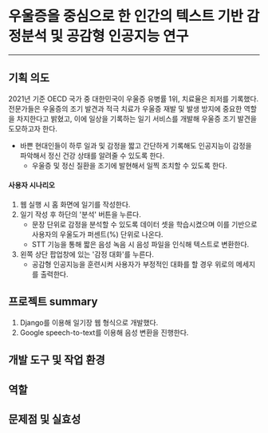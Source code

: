 # 우울증을 중심으로 한 인간의 텍스트 기반 감정분석 및 공감형 인공지능 연구


***

## 기획 의도
2021년 기준 OECD 국가 중 대한민국이 우울증 유병률 1위, 치료율은 죄저를 기록했다. 전문가들은 우울증의 조기 발견과 적극 치료가 우울증 재발 및 발생 방지에 중요한 역할을 차지한다고 밝혔고, 이에 일상을 기록하는 일기 서비스를 개발해 우울증 조기 발견을 도모하고자 한다.

* 바쁜 현대인들이 하루 일과 및 감정을 짧고 간단하게 기록해도 인공지능이 감정을 파악해서 정신 건강 상태를 알려줄 수 있도록 한다.
  * 우울증 및 정신 질환을 조기에 발현해서 일찍 조치할 수 있도록 한다.

#### 사용자 시나리오
1. 웹 실행 시 홈 화면에 일기를 작성한다.
2. 일기 작성 후 하단의 '분석' 버튼을 누른다.
   * 문장 단위로 감정을 분석할 수 있도록 데이터 셋을 학습시켰으며 이를 기반으로 사용자의 우울도가 퍼센트(%) 단위로 나온다.
   * STT 기능을 통해 짧은 음성 녹음 시 음성 파일을 인식해 텍스트로 변환한다.
3. 왼쪽 상단 팝업창에 있는 '감정 대화'를 누른다.
   * 공감형 인공지능을 훈련시켜 사용자가 부정적인 대화를 할 경우 위로의 메세지를 출력한다.
  
## 프로젝트 summary

1. Django를 이용해 일기장 웹 형식으로 개발했다.
2. Google speech-to-text를 이용해 음성 변환을 진행한다.

## 개발 도구 및 작업 환경

## 역할

## 문제점 및 실효성


